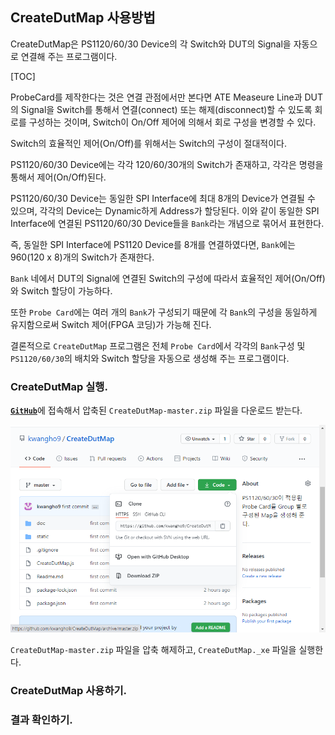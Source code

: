 ## CreateDutMap 사용방법

CreateDutMap은 PS1120/60/30 Device의 각 Switch와 DUT의 Signal을 자동으로 연결해 주는 프로그램이다.

[TOC]

ProbeCard를 제작한다는 것은 연결 관점에서만 본다면 ATE Measeure Line과 DUT의 Signal을 Switch를 통해서 연결(connect) 또는 해제(disconnect)할 수 있도록 회로를 구성하는 것이며, Switch이 On/Off 제어에 의해서 회로 구성을 변경할 수 있다.

Switch의 효율적인 제어(On/Off)를 위해서는 Switch의 구성이 절대적이다.

PS1120/60/30 Device에는 각각 120/60/30개의 Switch가 존재하고, 각각은 명령을 통해서 제어(On/Off)된다.

PS1120/60/30 Device는 동일한 SPI Interface에 최대 8개의 Device가 연결될 수 있으며, 각각의 Device는 Dynamic하게 Address가 할당된다. 이와 같이 동일한 SPI Interface에 연결된 PS1120/60/30 Device들을 `Bank`라는 개념으로 묶어서 표현한다.

즉, 동일한 SPI Interface에 PS1120 Device를 8개를 연결하였다면, `Bank`에는 960(120 x 8)개의 Switch가 존재한다.

`Bank` 네에서 DUT의 Signal에 연결된 Switch의 구성에 따라서 효율적인 제어(On/Off)와 Switch 할당이 가능하다.

또한 `Probe Card`에는 여러 개의 `Bank`가 구성되기 때문에 각 `Bank`의 구성을 동일하게 유지함으로써 Switch 제어(FPGA 코딩)가 가능해 진다.

결론적으로 `CreateDutMap` 프로그램은 전체 `Probe Card`에서 각각의 `Bank`구성 및 `PS1120/60/30`의 배치와 Switch 할당을 자동으로 생성해 주는 프로그램이다.


### CreateDutMap 실행.

[**`GitHub`**](https://github.com/kwangho9/CreateDutMap)에 접속해서 압축된 `CreateDutMap-master.zip` 파일을 다운로드 받는다.

![](/doc/image_017.png)

`CreateDutMap-master.zip` 파일을 압축 해제하고, `CreateDutMap._xe` 파일을 실행한다.

### CreateDutMap 사용하기.


### 결과 확인하기.
